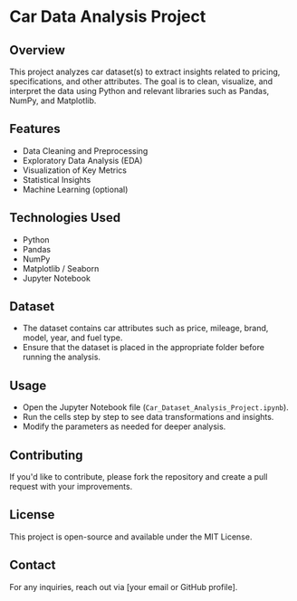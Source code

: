 # Car Data Analysis Project

## Overview
This project analyzes car dataset(s) to extract insights related to pricing, specifications, and other attributes. The goal is to clean, visualize, and interpret the data using Python and relevant libraries such as Pandas, NumPy, and Matplotlib.

## Features
- Data Cleaning and Preprocessing
- Exploratory Data Analysis (EDA)
- Visualization of Key Metrics
- Statistical Insights
- Machine Learning (optional)

## Technologies Used
- Python
- Pandas
- NumPy
- Matplotlib / Seaborn
- Jupyter Notebook

## Dataset
- The dataset contains car attributes such as price, mileage, brand, model, year, and fuel type.
- Ensure that the dataset is placed in the appropriate folder before running the analysis.

## Usage
- Open the Jupyter Notebook file (`Car_Dataset_Analysis_Project.ipynb`).
- Run the cells step by step to see data transformations and insights.
- Modify the parameters as needed for deeper analysis.

## Contributing
If you'd like to contribute, please fork the repository and create a pull request with your improvements.

## License
This project is open-source and available under the MIT License.

## Contact
For any inquiries, reach out via [your email or GitHub profile].


